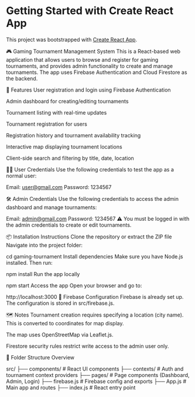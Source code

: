 # Getting Started with Create React App

This project was bootstrapped with [Create React App](https://github.com/facebook/create-react-app).

🎮 Gaming Tournament Management System
This is a React-based web application that allows users to browse and register for gaming tournaments, and provides admin functionality to create and manage tournaments. The app uses Firebase Authentication and Cloud Firestore as the backend.

🚀 Features
User registration and login using Firebase Authentication

Admin dashboard for creating/editing tournaments

Tournament listing with real-time updates

Tournament registration for users

Registration history and tournament availability tracking

Interactive map displaying tournament locations

Client-side search and filtering by title, date, location

🧑‍💻 User Credentials
Use the following credentials to test the app as a normal user:

Email: user@gmail.com
Password: 1234567

🛠️ Admin Credentials
Use the following credentials to access the admin dashboard and manage tournaments:

Email: admin@gmail.com
Password: 1234567
⚠️ You must be logged in with the admin credentials to create or edit tournaments.

📦 Installation Instructions
Clone the repository or extract the ZIP file
Navigate into the project folder:

cd gaming-tournament
Install dependencies
Make sure you have Node.js installed. Then run:

npm install
Run the app locally

npm start
Access the app
Open your browser and go to:

http://localhost:3000
🔐 Firebase Configuration
Firebase is already set up. The configuration is stored in src/firebase.js.

🗺️ Notes
Tournament creation requires specifying a location (city name). This is converted to coordinates for map display.

The map uses OpenStreetMap via Leaflet.js.

Firestore security rules restrict write access to the admin user only.

📁 Folder Structure Overview

src/
├── components/           # React UI components
├── contexts/             # Auth and tournament context providers
├── pages/                # Page components (Dashboard, Admin, Login)
├── firebase.js           # Firebase config and exports
├── App.js                # Main app and routes
├── index.js              # React entry point
